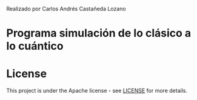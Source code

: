 Realizado por Carlos Andrés Castañeda Lozano

# Programa simulación de lo clásico a lo cuántico

# License
This project is under the Apache license - see [LICENSE](LICENSE.txt) for more details.
